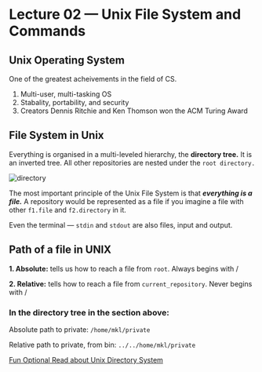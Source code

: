 # Lecture 02 — Unix File System and Commands


## Unix Operating System
One of the greatest acheivements in the field of CS. 
1. Multi-user, multi-tasking OS
2. Stabality, portability, and security
3. Creators Dennis Ritchie and Ken Thomson won the ACM Turing Award

## File System in Unix
Everything is organised in a multi-leveled hierarchy, the **directory tree.** It is an inverted tree. All other repositories are nested under the ```root directory.```

![directory](https://github.com/psrth/intro-to-programming-csF111/blob/main/rsc/lec02-1.png)

The most important principle of the Unix File System is that ***everything is a file.*** A repository would be represented as a file if you imagine a file with other ```f1.file``` and ```f2.directory``` in it.

Even the terminal — ```stdin``` and ```stdout``` are also files, input and output.


## Path of a file in UNIX
**1. Absolute:** tells us how to reach a file from ```root```. Always begins with /

**2. Relative:** tells how to reach a file from ```current_repository```. Never begins with /



### In the directory tree in the section above:

Absolute path to private: ```/home/mkl/private```

Relative path to private, from bin: ```../../home/mkl/private```


[Fun Optional Read about Unix Directory System](https://www.tau.ac.il/~tsirel/dump/Static/knowino.org/wiki/Unix_directory_structure.html#:~:text=The%20Unix%20directory%20is%20a,of%20a%20set%20of%20subdirectories.)

